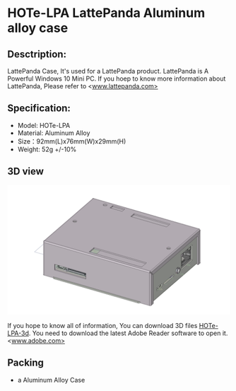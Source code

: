 # HOTe-LPA LattePanda Aluminum alloy case

## Desctription:

LattePanda Case, It's used for a LattePanda product. LattePanda is A Powerful Windows 10 Mini PC. If you hoep to know more information about LattePanda, Please refer to <www.lattepanda.com>

## Specification:

* Model: HOTe-LPA
* Material: Aluminum Alloy
* Size：92mm(L)x76mm(W)x29mm(H)
* Weight: 52g +/-10%

## 3D view

![HOTe_LPA_21](img/HOTe_LPA_21.png)

If you hope to know all of information, You can download 3D files 
[HOTe-LPA-3d](HOTe-LPA-3d.pdf). You need to download the latest Adobe Reader software to open it.<www.adobe.com> 

## Packing

* a Aluminum Alloy Case 

